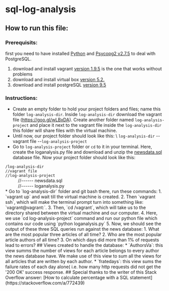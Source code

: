 # sql-log-analysis
## How to run this file:
### Prerequisits:
first you need to have installed [Python](https://www.python.org) and [Psycopg2 v2.7.5](http://initd.org/psycopg/download/) to deal with PostgreSQL.
1. download and install vagrant [version 1.9.5](https://releases.hashicorp.com/vagrant/1.9.5/) is the one that works without problems
2. download and install virtual box [version 5.2.](https://www.virtualbox.org/wiki/Download_Old_Builds_5_2)
3. download and install postgreSQL [version 9.5](https://www.postgresql.org/download/) 
### Instructions:
* Create an empty folder to hold your project folders and files; name this folder `log-analysis-dir`. Inside `log-analysis-dir` download the vagrant file (https://goo.gl/wLBxDA). Create another folder named `log-analysis-project` and place it next to the vagrant file inside the `log-analysis-dir` this folder will share files with the virtual machine.
* Until now, our project folder should look like this:
\ `log-analysis-dir`
  --vagrant file
  --`log-analysis-project`
* Go to `log-analysis-project` folder or `cd` to it in your terminal. Here, create the loganalysis.py file and download and unzip the [newsdata.sql](https://d17h27t6h515a5.cloudfront.net/topher/2016/August/57b5f748_newsdata/newsdata.zip) database file. Now your project folder should look like this: 
<dl>
  <code>/log-analysis-dir</code> 
 <dt> <code>//vagrant file</code> </dt> 
  <dt><code>//log-analysis-project</code></dt>
 <dd>//------ newsdata.sql </dd>
 <dd>//------ loganalysis.py </dd>
* Go to `log-analysis-dir` folder and git bash there, run these commands:
1. `vagrant up` and wait till the virtual machine is created. 
2. Then `vagrant ssh`, which will make the terminal prompt turn into something like: `vagrant@vagrant:`.
3. Then, `cd /vagrant`, which will take us to the directory shared between the virtual machine and our computer.
4. Here, we use `cd log-analysis-project` command and run our python file which contains our code using `python loganalysis.py`
5. Now, we should see the output of these three SQL queries run against the news database:
    1. What are the most popular three articles of all time? 
    2. Who are the most popular article authors of all time? 
    3. On which days did more than 1% of requests lead to errors? 
## Views created to handle the database:
* `AuthorsVa`: this view summs the number of views for each article belongs to every author the news database have. We make use of this view to sum all the views for all articles that are written by each author.
* `fratedays`: this view sums the failure rates of each day alone( i.e. how many http requests did not get the '200 OK' success response.
## Special thanks to the writer of this Stack Overflow answer:
[How to calculate percentage with a SQL statement](https://stackoverflow.com/a/772439)
